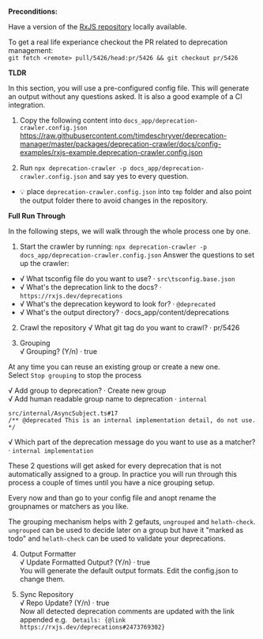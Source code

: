 **Preconditions:**

Have a version of the [RxJS repository](https://github.com/ReactiveX/rxjs) locally available.

To get a real life experiance checkout the PR related to deprecation management:  
`git fetch <remote> pull/5426/head:pr/5426 && git checkout pr/5426`

**TLDR**  

In this section, you will use a pre-configured config file. This will generate an output without any questions asked.
It is also a good example of a CI integration.

1. Copy the following content into `docs_app/deprecation-crawler.config.json`  
https://raw.githubusercontent.com/timdeschryver/deprecation-manager/master/packages/deprecation-crawler/docs/config-examples/rxjs-example.deprecation-crawler.config.json

2. Run `npx deprecation-crawler -p docs_app/deprecation-crawler.config.json` and say yes to every question.
- 💡 place `deprecation-crawler.config.json` into `tmp` folder and also point the output folder there to avoid changes in the repository. 

**Full Run Through**  

In the following steps, we will walk through the whole process one by one.

1. Start the crawler by running: `npx deprecation-crawler -p docs_app/deprecation-crawler.config.json`
Answer the questions to set up the crawler:
- √ What tsconfig file do you want to use? · `src\tsconfig.base.json`
- √ What's the deprecation link to the docs? · `https://rxjs.dev/deprecations`
- √ What's the deprecation keyword to look for? · `@deprecated`
- √ What's the output directory? · docs_app/content/deprecations
2. Crawl the repository
√ What git tag do you want to crawl? · pr/5426

3. Grouping  
√ Grouping? (Y/n) · true  

At any time you can reuse an existing group or create a new one.  
Select `Stop grouping` to stop the process  

√ Add group to deprecation? · Create new group  
√ Add human readable group name to deprecation · `internal`  
```
src/internal/AsyncSubject.ts#17
/** @deprecated This is an internal implementation detail, do not use. */
```
√ Which part of the deprecation message do you want to use as a matcher? · `internal implementation`

These 2 questions will get asked for every deprecation that is not automatically assigned to a group.
In practice you will run through this process a couple of times until you have a nice grouping setup.

Every now and than go to your config file and anopt rename the groupnames or matchers as you like.

The grouping mechanism helps with 2 gefauts, `ungrouped` and `helath-check`. 
`ungrouped` can be used to decide later on a group but have it "marked as todo" and `helath-check` can be used to validate your deprecations.

4. Output Formatter  
√ Update Formatted Output? (Y/n) · true  
You will generate the default output formats. Edit the config.json to change them.

5. Sync Repository  
√ Repo Update? (Y/n) · true  
Now all detected deprecation comments are updated with the link appended e.g. ` Details: {@link https://rxjs.dev/deprecations#2473769302}`


